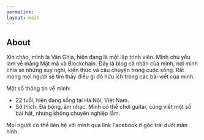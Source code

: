 ```yaml
---
permalink:
layout: main
---
```


## About
Xin chào, mình là Văn Ghia, hiện đang là một lập trình viên. Mình chủ yếu làm về mảng Mật mã và Blockchain.
Đây là blog cá nhân của mình, nơi mình chia sẻ những suy nghĩ, kiến thức và câu chuyện trong cuộc sống. Rất mong mọi người sẽ tìm thấy điều gì đó hữu ích trong các bài viết của mình.

Một số thông tin về mình:
- 22 tuổi, hiện đang sống tại Hà Nội, Việt Nam.
- Sở thích: Đá bóng, âm nhạc. Mình có thể chơi guitar, cũng viết một số bài hát, nhưng không chuyên nghiệp lắm.

Mọi người có thể liên hệ với mình qua link Facebook ở góc trái dưới màn hình.